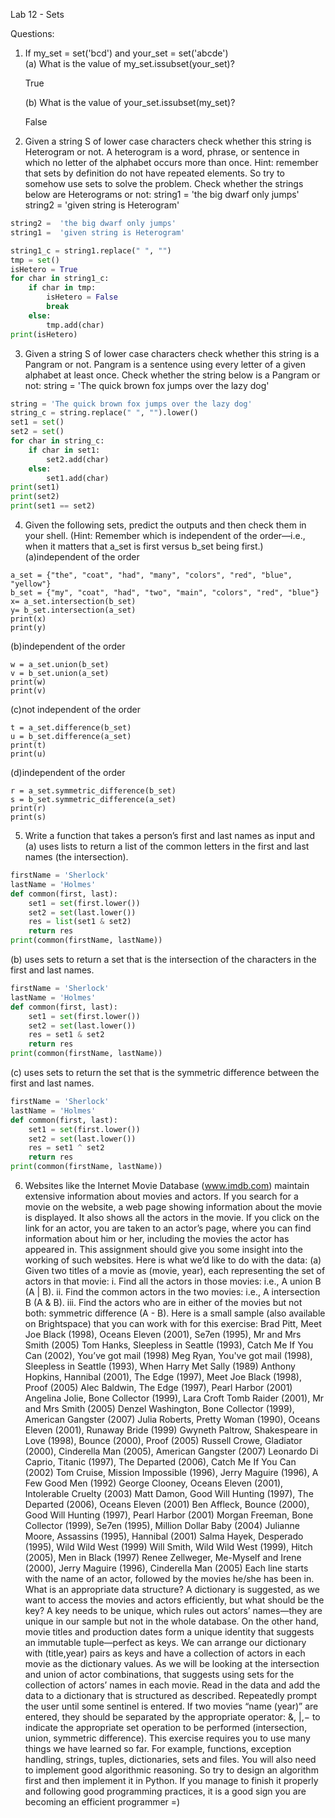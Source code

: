 Lab 12 - Sets
 
Questions:
1. If my_set = set('bcd') and your_set = set('abcde')   
    (a) What is the value of my_set.issubset(your_set)?  

    True

    (b) What is the value of your_set.issubset(my_set)?

    False
    
2. Given a string S of lower case characters check whether this string is Heterogram or not. A heterogram is a word, phrase, or sentence in which no letter of the alphabet occurs more than once. Hint: remember that sets by definition do not have repeated elements. So try to somehow use sets to solve the problem. Check whether the strings below are Heterograms or not:
string1 =  'the big dwarf only jumps'
string2 =  'given string is Heterogram'
```py
string2 =  'the big dwarf only jumps'
string1 =  'given string is Heterogram'

string1_c = string1.replace(" ", "")
tmp = set()
isHetero = True
for char in string1_c:
    if char in tmp:
        isHetero = False
        break
    else:
        tmp.add(char)
print(isHetero)
```
3. Given a string S of lower case characters check whether this string is a Pangram or not. Pangram is a sentence using every letter of a given alphabet at least once. Check whether the string below is a Pangram or not:
string = 'The quick brown fox jumps over the lazy dog'
```py
string = 'The quick brown fox jumps over the lazy dog'
string_c = string.replace(" ", "").lower()
set1 = set()
set2 = set()
for char in string_c:
    if char in set1:
        set2.add(char)
    else:
        set1.add(char)
print(set1)
print(set2)
print(set1 == set2)
```

4. Given the following sets, predict the outputs and then check them in your shell. (Hint: Remember which is independent of the order—i.e., when it matters that a_set is first versus b_set being first.)          
(a)independent of the order
```
a_set = {"the", "coat", "had", "many", "colors", "red", "blue", "yellow"}
b_set = {"my", "coat", "had", "two", "main", "colors", "red", "blue"}
x= a_set.intersection(b_set)
y= b_set.intersection(a_set)
print(x)
print(y)
```
(b)independent of the order
```
w = a_set.union(b_set)
v = b_set.union(a_set)
print(w)
print(v)
```
(c)not independent of the order
```
t = a_set.difference(b_set)
u = b_set.difference(a_set)
print(t)
print(u)
```
(d)independent of the order
```
r = a_set.symmetric_difference(b_set)
s = b_set.symmetric_difference(a_set)
print(r)
print(s)
```
5. Write a function that takes a person’s first and last names as input and     
(a) uses lists to return a list of the common letters in the first and last names (the
intersection).
```py
firstName = 'Sherlock'
lastName = 'Holmes'
def common(first, last):
    set1 = set(first.lower())
    set2 = set(last.lower())
    res = list(set1 & set2)
    return res
print(common(firstName, lastName))
```
(b) uses sets to return a set that is the intersection of the characters in the first and last names.
```py
firstName = 'Sherlock'
lastName = 'Holmes'
def common(first, last):
    set1 = set(first.lower())
    set2 = set(last.lower())
    res = set1 & set2
    return res
print(common(firstName, lastName))
```
(c) uses sets to return the set that is the symmetric difference between the first and last names.
```py
firstName = 'Sherlock'
lastName = 'Holmes'
def common(first, last):
    set1 = set(first.lower())
    set2 = set(last.lower())
    res = set1 ^ set2
    return res
print(common(firstName, lastName))
```
6. Websites like the Internet Movie Database (www.imdb.com) maintain extensive information about movies and actors. If you search for a movie on the website, a web page showing information about the movie is displayed. It also shows all the actors in the movie. If you click on the link for an actor, you are taken to an actor’s page, where you can find information about him or her, including the movies the actor has appeared in. This assignment should give you some insight into the working of such websites.
Here is what we’d like to do with the data:
(a) Given two titles of a movie as (movie, year), each representing the set of actors in that movie:
i. Find all the actors in those movies: i.e., A union B (A | B).
ii. Find the common actors in the two movies: i.e., A intersection B (A & B).
iii. Find the actors who are in either of the movies but not both: symmetric difference (A - B).
Here is a small sample (also available on Brightspace) that you can work with for this exercise:
Brad Pitt, Meet Joe Black (1998), Oceans Eleven (2001), Se7en (1995), Mr and Mrs Smith (2005)
Tom Hanks, Sleepless in Seattle (1993), Catch Me If You Can (2002), You’ve got mail (1998)
Meg Ryan, You've got mail (1998), Sleepless in Seattle (1993), When Harry Met Sally (1989)
Anthony Hopkins, Hannibal (2001), The Edge (1997), Meet Joe Black (1998), Proof (2005) Alec Baldwin, The Edge (1997), Pearl Harbor (2001)
Angelina Jolie, Bone Collector (1999), Lara Croft Tomb Raider (2001), Mr and Mrs Smith (2005) Denzel Washington, Bone Collector (1999), American Gangster (2007)
Julia Roberts, Pretty Woman (1990), Oceans Eleven (2001), Runaway Bride (1999)
Gwyneth Paltrow, Shakespeare in Love (1998), Bounce (2000), Proof (2005)
Russell Crowe, Gladiator (2000), Cinderella Man (2005), American Gangster (2007)
Leonardo Di Caprio, Titanic (1997), The Departed (2006), Catch Me If You Can (2002)
Tom Cruise, Mission Impossible (1996), Jerry Maguire (1996), A Few Good Men (1992)
George Clooney, Oceans Eleven (2001), Intolerable Cruelty (2003)
Matt Damon, Good Will Hunting (1997), The Departed (2006), Oceans Eleven (2001)
Ben Affleck, Bounce (2000), Good Will Hunting (1997), Pearl Harbor (2001)
Morgan Freeman, Bone Collector (1999), Se7en (1995), Million Dollar Baby (2004)
Julianne Moore, Assassins (1995), Hannibal (2001)
Salma Hayek, Desperado (1995), Wild Wild West (1999)
Will Smith, Wild Wild West (1999), Hitch (2005), Men in Black (1997)
Renee Zellweger, Me-Myself and Irene (2000), Jerry Maguire (1996), Cinderella Man (2005)
Each line starts with the name of an actor, followed by the movies he/she has been in. What is an appropriate data structure? A dictionary is suggested, as we want to access the movies and actors efficiently, but what should be the key? A key needs to be unique, which rules out actors’ names—they are unique in our sample but not in the whole database. On the other hand, movie titles and production dates form a unique identity that suggests an immutable tuple—perfect as keys. We can arrange our dictionary with (title,year) pairs as keys and have a collection of actors in each movie as the dictionary values. As we will be looking at the intersection and union of actor combinations, that suggests using sets for the collection of actors’ names in each movie. Read in the data and add the data to a dictionary that is structured as described.
Repeatedly prompt the user until some sentinel is entered. If two movies “name (year)”  are entered, they should be separated by the appropriate operator: &, |,− to indicate the appropriate set operation to be performed (intersection, union, symmetric difference).
This exercise requires you to use many things we have learned so far. For example, functions, exception handling, strings, tuples, dictionaries, sets and files. You will also need to implement good algorithmic reasoning. So try to design an algorithm first and then implement it in Python. If you manage to finish it properly and following good programming practices, it is a good sign you are becoming an efficient programmer =) 
